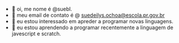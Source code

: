 - 👋 oi, me nome é @suebl.
- 👋 meu email de contato é @ suedeilys.ochoa@escola.pr.gov.br
- 👀 eu estou interessado em apreder a programar novas linguagens.
- 🌱 eu estou aprendendo a programar recentemente a linguagem de javescript e scratch.
